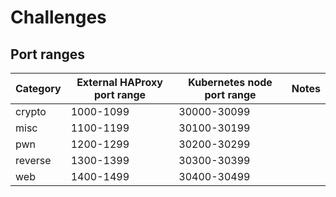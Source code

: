 # Challenges

## Port ranges

| Category    | External HAProxy port range | Kubernetes node port range | Notes                                      |
|-------------|-----------------------------|----------------------------|--------------------------------------------|
| crypto      | 1000-1099                   | 30000-30099                |                                            |
| misc        | 1100-1199                   | 30100-30199                |                                            |
| pwn         | 1200-1299                   | 30200-30299                |                                            |
| reverse     | 1300-1399                   | 30300-30399                |                                            |
| web         | 1400-1499                   | 30400-30499                |                                            |
